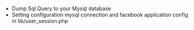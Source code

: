 - Dump Sql Query to your Mysql database
- Setting configuration mysql connection and facebook application config in lib/user_session.php
